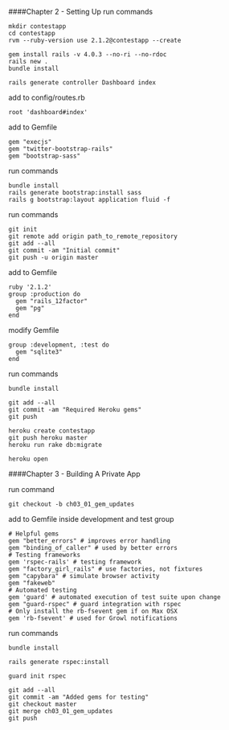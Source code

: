 ####Chapter 2 - Setting Up
run commands
```
mkdir contestapp
cd contestapp
rvm --ruby-version use 2.1.2@contestapp --create

gem install rails -v 4.0.3 --no-ri --no-rdoc
rails new .
bundle install

rails generate controller Dashboard index
```

add to config/routes.rb
```
root 'dashboard#index'
```

add to Gemfile
```
gem "execjs"
gem "twitter-bootstrap-rails"
gem "bootstrap-sass"
```

run commands
```
bundle install
rails generate bootstrap:install sass
rails g bootstrap:layout application fluid -f
```

run commands
```
git init
git remote add origin path_to_remote_repository
git add --all
git commit -am "Initial commit"
git push -u origin master
```

add to Gemfile
```
ruby '2.1.2'
group :production do
  gem "rails_12factor"
  gem "pg"
end
```

modify Gemfile
```
group :development, :test do
  gem "sqlite3"
end
```

run commands
```
bundle install

git add --all
git commit -am "Required Heroku gems"
git push

heroku create contestapp
git push heroku master
heroku run rake db:migrate

heroku open
```
####Chapter 3 - Building A Private App

run command
```
git checkout -b ch03_01_gem_updates
```

add to Gemfile inside development and test group
```
# Helpful gems
gem "better_errors" # improves error handling
gem "binding_of_caller" # used by better errors
# Testing frameworks
gem 'rspec-rails' # testing framework
gem "factory_girl_rails" # use factories, not fixtures
gem "capybara" # simulate browser activity
gem "fakeweb"
# Automated testing
gem 'guard' # automated execution of test suite upon change
gem "guard-rspec" # guard integration with rspec
# Only install the rb-fsevent gem if on Max OSX
gem 'rb-fsevent' # used for Growl notifications
```

run commands
```
bundle install

rails generate rspec:install

guard init rspec

git add --all
git commit -am "Added gems for testing"
git checkout master
git merge ch03_01_gem_updates
git push
```
